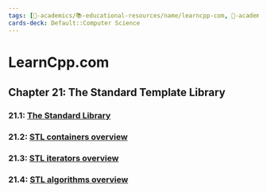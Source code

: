 ```yaml
---
tags: [🔴-academics/📚-educational-resources/name/learncpp-com, 🔴-academics/📚-educational-resources/discipline/computer-science/programming-language/cpp, study-note] 
cards-deck: Default::Computer Science
---
```


# LearnCpp.com

## Chapter 21꞉ The Standard Template Library


### 21.1: [The Standard Library](https://www.learncpp.com/cpp-tutorial/the-standard-library/)


### 21.2: [STL containers overview](https://www.learncpp.com/cpp-tutorial/stl-containers-overview/)


### 21.3: [STL iterators overview](https://www.learncpp.com/cpp-tutorial/stl-iterators-overview/)


### 21.4: [STL algorithms overview](https://www.learncpp.com/cpp-tutorial/stl-algorithms-overview/)
